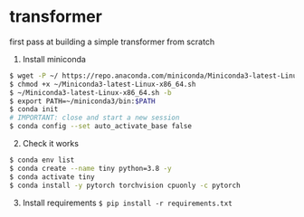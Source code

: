 # transformer
first pass at building a simple transformer from scratch

1. Install miniconda
```sh
$ wget -P ~/ https://repo.anaconda.com/miniconda/Miniconda3-latest-Linux-x86_64.sh
$ chmod +x ~/Miniconda3-latest-Linux-x86_64.sh
$ ~/Miniconda3-latest-Linux-x86_64.sh -b
$ export PATH=~/miniconda3/bin:$PATH
$ conda init
# IMPORTANT: close and start a new session
$ conda config --set auto_activate_base false
```

2. Check it works
```sh
$ conda env list
$ conda create --name tiny python=3.8 -y
$ conda activate tiny
$ conda install -y pytorch torchvision cpuonly -c pytorch
```

3. Install requirements
`$ pip install -r requirements.txt`
